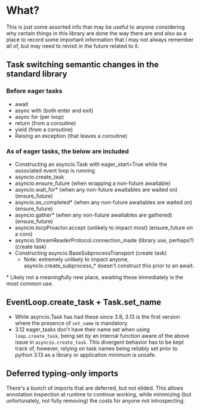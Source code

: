 # What?

This is just some assorted info that may be useful to anyone considering why
certain things in this library are done the way there are and also
as a place to record some important information that I may not always remember
all of, but may need to revisit in the future related to it.

## Task switching semantic changes in the standard library

### Before eager tasks

- await
- async with (both enter and exit)
- async for (per loop)
- return (from a coroutine)
- yield (from a coroutine)
- Raising an exception (that leaves a coroutine)

### As of eager tasks, the below are included

- Constructing an asyncio.Task with eager_start=True while the associated event loop is running
- asyncio.create_task
- asyncio.ensure_future (when wrapping a non-future awaitable)
- asyncio.wait_for\* (when any non-future awaitables are waited on) (ensure_future)
- asyncio.as_completed\* (when any non-future awaitables are waited on) (ensure_future)
- asyncio.gather\* (when any non-future awaitables are gathered) (ensure_future)
- asyncio.IocpProactor.accept (unlikely to impact most)  (ensure_future on a coro)
- asyncio.StreamReaderProtocol.connection_made (library use, perhaps?) (create task)
- Constructing asyncio.BaseSubprocessTransport (create task)
    - Note: extremely unlikely to impact anyone, asyncio.create_subprocess_* doesn't construct this prior to an await.

\* Likely not a meaningfully new place, awaiting these immediately is the most common use.


## EventLoop.create_task + Task.set_name

- While asyncio.Task has had these since 3.8, 3.13 is the first version where
  the presence of `set_name` is mandatory.
- 3.12 eager_tasks don't have their name set when using `loop.create_task`,
  being set by an internal function aware of the above issue in `asyncio.create_task`.
  This divergent behavior has to be kept track of, however, relying on task names
  being reliably set prior to python 3.13 as a library or application
  minimum is unsafe.


## Deferred typing-only imports

There's a bunch of imports that are deferred, but not elided.
This allows annotation inspection at runtime to continue working, while minimizing
(but unfortunately, not fully removing) the costs for anyone not introspecting.